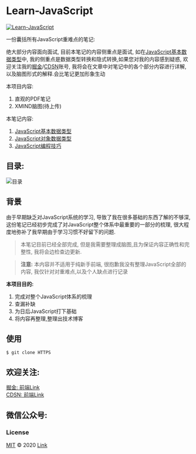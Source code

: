 # Learn-JavaScript
[![Learn-JavaScript](https://img.shields.io/badge/License-MIT-green)](https://github.com/LinkSofuny/Learn-JavaScript)  
  
一份囊括所有JavaScript重难点的笔记:  
  
  绝大部分内容面向面试, 目前本笔记的内容侧重点是面试, 如在[JavaScript基本数据类型](https://github.com/LinkSofuny/Learn-JavaScript/blob/master/1.%E6%95%B0%E6%8D%AE%E7%B1%BB%E5%9E%8B.pdf)中, 我的侧重点是数据类型转换和隐式转换,如果您对我的内容感到疑惑, 欢迎关注我的[掘金](https://juejin.cn/user/2005929448188567)/[CDSN](https://blog.csdn.net/m0_55382988?spm=1001.2101.3001.5343)账号, 我将会在文章中对笔记中的各个部分内容进行详解,以及脑图形式的解释.会比笔记更加形象生动

本项目内容:
  1. 直观的PDF笔记
  2. XMIND脑图(待上传)


本笔记内容:
1. [JavaScript基本数据类型](https://github.com/LinkSofuny/Learn-JavaScript/blob/master/1.%E6%95%B0%E6%8D%AE%E7%B1%BB%E5%9E%8B.pdf)
2. [JavaScript对象数据类型]()
3. [JavaScript编程技巧]()

## 目录:
![目录](https://p3-juejin.byteimg.com/tos-cn-i-k3u1fbpfcp/30b1580e9c824b51ade46eaf3d1cd241~tplv-k3u1fbpfcp-watermark.image)


## 背景
由于早期缺乏对JavaScript系统的学习, 导致了我在很多基础的东西了解的不够深, 这份笔记已经初步完成了对JavaScript整个体系中最重要的一部分的梳理, 很大程度地弥补了我早期由于学习习惯不好留下的问题.
> 本笔记目前已经全部完成, 但是我需要整理成脑图,且为保证内容正确性和完整性, 我将会边检查边更新.

> **注意:** 本内容并不适用于纯新手前端, 很抱歉我没有整理JavaScript全部的内容, 我仅针对对重难点,以及个人缺点进行记录

**本项目目的:**
  1. 完成对整个JavaScript体系的梳理
  2. 查漏补缺
  3. 为日后JavaScript打下基础
  4. 将内容再整理,整理出技术博客

## 使用
```
$ git clone HTTPS
```
## 欢迎关注:
[掘金: 前端Link](https://juejin.cn/user/2005929448188567)  
[CDSN: 前端Link](https://blog.csdn.net/m0_55382988?spm=1001.2101.3001.5343)
## 微信公众号:
### License
[MIT](www.baidu.com) © 2020 [Link]()